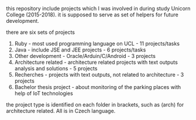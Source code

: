 this repository include projects which I was involved in during study Unicorn College (2015-2018).
it is supposed to serve as set of helpers for future development.

there are six sets of projects
1) Ruby - most used programming language on UCL - 11 projects/tasks
2) Java - include JSE and JEE projects - 6 projects/tasks
3) Other development - Oracle/Arduin/C/Android - 3 projects
4) Architecture related - architecture related projects with text outputs analysis and solutions - 5 projects
5) Recherches - projects with text outputs, not related to architecture - 3 projects
6) Bachelor thesis project - about monitoring of the parking places with help of IoT technologies

the project type is identified on each folder in brackets, such as (arch) for architecture related.
All is in Czech language. 

